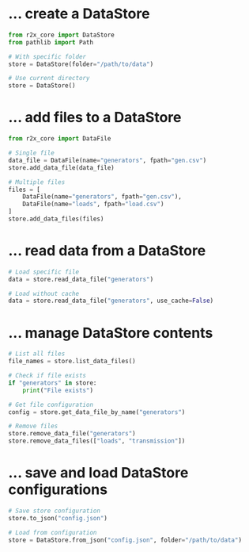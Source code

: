 # ... create a DataStore

```python
from r2x_core import DataStore
from pathlib import Path

# With specific folder
store = DataStore(folder="/path/to/data")

# Use current directory
store = DataStore()
```

# ... add files to a DataStore

```python
from r2x_core import DataFile

# Single file
data_file = DataFile(name="generators", fpath="gen.csv")
store.add_data_file(data_file)

# Multiple files
files = [
    DataFile(name="generators", fpath="gen.csv"),
    DataFile(name="loads", fpath="load.csv")
]
store.add_data_files(files)
```

# ... read data from a DataStore

```python
# Load specific file
data = store.read_data_file("generators")

# Load without cache
data = store.read_data_file("generators", use_cache=False)
```

# ... manage DataStore contents

```python
# List all files
file_names = store.list_data_files()

# Check if file exists
if "generators" in store:
    print("File exists")

# Get file configuration
config = store.get_data_file_by_name("generators")

# Remove files
store.remove_data_file("generators")
store.remove_data_files(["loads", "transmission"])
```

# ... save and load DataStore configurations

```python
# Save store configuration
store.to_json("config.json")

# Load from configuration
store = DataStore.from_json("config.json", folder="/path/to/data")
```
